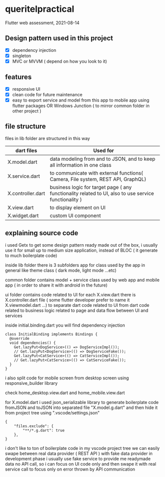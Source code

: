 # queritelpractical

Flutter web assessment, 2021-08-14

## Design pattern used in this project

- [x] dependency injection
- [x] singleton 
- [x] MVC or MVVM ( depend on how you look to it)

## features
- [x] responsive UI
- [x] clean code for future maintenance
- [x] easy to export service and model from this app to mobile app using flutter packages OR Windows Junction ( to mirror common folder in other project )

## file structure
files in lib folder are structured in this way

| dart files  | Used for |
| ------------- | ------------- |
| X.model.dart  | data modeling from and to JSON, and to keep all information in one class  |
| X.service.dart  | to communicate with external functions( Camera, File system, REST API, GraphQL) |
| X.controller.dart  |  business logic for target page ( any functionality related to UI, also to use service functionality  ) |
| X.view.dart  |  to display element on UI |
| X.widget.dart  |  custom UI component |

## explaining source code

i used Getx to get some design pattern ready made out of the box, i usually use it for small up to medium size application, instead of BLOC ( it generate to much boilerplate code)

inside lib folder there is 3 subfolders 
app for class used by the app in general like theme class ( dark mode, light mode ...etc)

common folder contains model + service class used by web app and mobile app ( in order to share it with android in the future)

ui folder contains code related to UI
for each X.view.dart there is X.controller.dart file ( some flutter developer prefer to name it X.viewmodel.dart ...) to separate dart code related to UI from dart code related to business logic related to page and data flow between UI and services

inside initial.binding.dart you will find dependency injection


```
class InitialBinding implements Bindings {
  @override
  void dependencies() {
    Get.lazyPut<DogService>(() => DogServiceImpl());
    // Get.lazyPut<DogService>(() => DogServiceFake());
    Get.lazyPut<CatService>(() => CatServiceImpl());
    // Get.lazyPut<CatService>(() => CatServiceFake());
  }
}
```

i also split code for mobile screen from desktop screen using responsive_builder library

check home_desktop.view.dart and home_mobile.view.dart

for X.model.dart i used json_serializable library to generate boilerplate code fromJSON and toJSON into separated file "X.model.g.dart" and then hide it from project tree using ".vscode/settings.json"
```
{
    "files.exclude": {
        "**/*.g.dart": true
    },
}
```
i don't like to ton of boilerplate code in my vscode project tree
we can easily swape between real data provider ( REST API ) with fake data provider
in development phase i usually use fake service to provide me readymade data no API call, so i can focus on UI code only
and then swape it with real service call to focus only on error thrown by API communication



